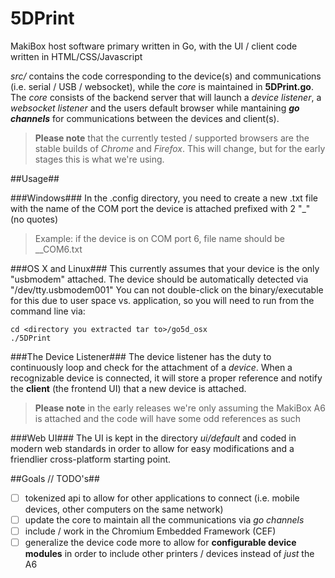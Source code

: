 5DPrint
=======

MakiBox host software primary written in Go, with the UI / client code written in HTML/CSS/Javascript

_src/_ contains the code corresponding to the device(s) and communications (i.e. serial / USB / websocket), while the _core_ is maintained in __5DPrint.go__. The _core_ consists of the backend server that will launch a _device listener_, a _websocket listener_ and the users default browser while mantaining *__go channels__* for communications between the devices and client(s). 
>__Please note__ that the currently tested / supported browsers are the stable builds of _Chrome_ and _Firefox_. This will change, but for the early stages this is what we're using.

##Usage##

###Windows###
In the .config directory, you need to create a new .txt file with the name of the COM port the device is attached prefixed with 2 "_" (no quotes)
>Example: if the device is on COM port 6, file name should be __COM6.txt

###OS X and Linux###
This currently assumes that your device is the only "usbmodem" attached. The device should be automatically detected via "/dev/tty.usbmodem001"
You can not double-click on the binary/executable for this due to user space vs. application, so you will need to run from the command line via:
```shell
cd <directory you extracted tar to>/go5d_osx
./5DPrint
```

###The Device Listener###
The device listener has the duty to continuously loop and check for the attachment of a _device_. When a recognizable device is connected, it will store a proper reference and notify the __client__ (the frontend UI) that a new device is attached.
>__Please note__ in the early releases we're only assuming the MakiBox A6 is attached and the code will have some odd references as such

###Web UI###
The UI is kept in the directory _ui/default_ and coded in modern web standards in order to allow for easy modifications and a friendlier cross-platform starting point. 

##Goals // TODO's##
- [ ] tokenized api to allow for other applications to connect (i.e. mobile devices, other computers on the same network)
- [ ] update the core to maintain all the communications via _go channels_
- [ ] include / work in the Chromium Embedded Framework (CEF)
- [ ] generalize the device code more to allow for __configurable device modules__ in order to include other printers / devices instead of _just_ the A6
